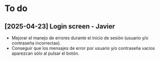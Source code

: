 # To do

## [2025-04-23] Login screen - Javier
- Mejorar el manejo de errores durante el inicio de sesión (usuario y/o contraseña incorrectas).
- Conseguir que los mensajes de error por usuario y/o contraseña vacíos aparezcan sólo al pulsar el botón.